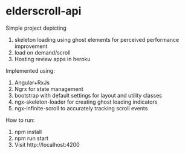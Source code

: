 # elderscroll-api

Simple project depicting 
1. skeleton loading using ghost elements for perceived performance improvement
2. load on demand/scroll
3. Hosting review apps in heroku

Implemented using:

1. Angular+RxJs
2. Ngrx for state management
3. bootstrap with default settings for layout and utility classes
4. ngx-skeleton-loader for creating ghost loading indicators
5. ngx-infinite-scroll to accurately tracking scroll events

How to run:

1. npm install
2. npm run start
3. Visit http://localhost:4200


